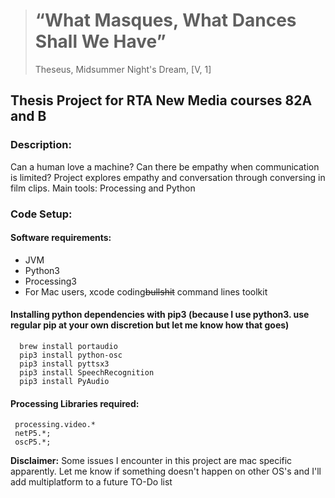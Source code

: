 ># “What Masques, What Dances Shall We Have”
> Theseus, Midsummer Night's Dream, [V, 1]

## Thesis Project for RTA New Media courses 82A and B

### Description:
Can a human love a machine? Can there be empathy when communication is limited?
Project explores empathy and conversation through conversing in film clips.
Main tools: Processing and Python

### Code Setup:

#### Software requirements:
  * JVM
  * Python3
  * Processing3
  * For Mac users, xcode coding~~bullshit~~ command lines toolkit

#### Installing python dependencies with pip3 (because I use python3. use regular pip at your own discretion but let me know how that goes)

  ```
    brew install portaudio
    pip3 install python-osc
    pip3 install pyttsx3
    pip3 install SpeechRecognition
    pip3 install PyAudio
  ```
#### Processing Libraries required:
  ```
   processing.video.*
   netP5.*;
   oscP5.*;
 ```
  
**Disclaimer:** Some issues I encounter in this project are mac specific apparently. Let me know if something doesn't happen on other OS's and I'll add multiplatform to a future TO-Do list
